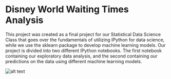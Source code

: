 # Disney World Waiting Times Analysis
This project was created as a final project for our Statistical Data Science Class that goes over the fundamentals of utilizing IPython for data science, while we use the sklearn package to develop machine learning models. Our project is divided into two different IPython notebooks. The first notebook containing our exploratory data analysis, and the second containing our predictions on the data using different machine learning models.



![alt text](https://i.imgur.com/900umc2.jpg)









